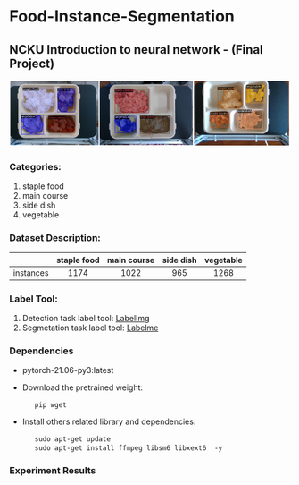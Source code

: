 # Food-Instance-Segmentation
## NCKU Introduction to neural network - (**Final Project**)
![](./readme_images/dataset.png)

### Categories:
1. staple food
2. main course
3. side dish
4. vegetable

### Dataset Description:
|  | staple food | main course | side dish | vegetable |
| :--: | :--: | :--: | :--: | :--: | 
| instances | 1174 | 1022 | 965 | 1268 |

### Label Tool: 
1. Detection task label tool: [LabelImg](https://github.com/HumanSignal/labelImg)
2. Segmetation task label tool: [Labelme](https://github.com/wkentaro/labelme)

### Dependencies
* pytorch-21.06-py3:latest

* Download the pretrained weight:
   ```shell
      pip wget  
* Install others related library and dependencies:
   ```shell
      sudo apt-get update
      sudo apt-get install ffmpeg libsm6 libxext6  -y
   ```
### Experiment Results

